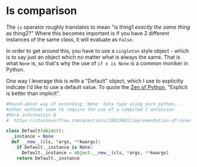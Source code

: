 # Is comparison

The `is` operator roughly translates to mean "is thing1 _exactly the same 
thing_ as thing2?" Where this becomes important is if you have 2 different 
instances of the same class, it will evaluate as `False`.

In order to get around this, you have to use a `singleton` style object - which 
is to say just an object which no matter what is always the same. That is what 
`None` is, so that's why the use of `if x is None` is a common moniker in 
Python.

One way I leverage this is with a "Default" object, which I use to explicitly 
indicate I'd like to use a default value. To quote the [Zen of Python](zen.md), 
"Explicit is better than implicit".

```Python
#Round-about way of extending 'None' data type using pure python...
#other methods seem to require the use of a compiled C extension
#More information @
#  https://stackoverflow.com/questions/20833081/implementation-of-nonetype-reasons-and-details

class Default(object):
  _instance = None
  def __new__(cls, *args, **kwargs):
    if Default._instance is None:
      Default._instance = object.__new__(cls, *args, **kwargs)
    return Default._instance
```

